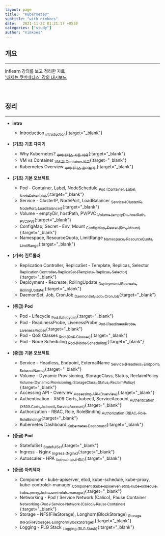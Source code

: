```yaml
---
layout: page
title:  "Kubernetes"
subtitle: "with nimkoes"
date:   2021-11-22 01:21:17 +0530
categories: ["study"]
author: "nimkoes"
---
```


## **개요**
---
inflearn 강의를 보고 정리한 자료  
[<u>'대세는 쿠버네티스' 강의 대시보드</u>][link_study]
　  
　  
　  

## **정리**
---

- **intro**
  - Introduction [<sub>introduction</sub>](https://inky-bug-9a2.notion.site/Introduction-e291b18ece2546bd93326ebc76ee1ac1){:target="_blank"}

- **(기초) 기초 다지기**
  - Why Kubernetes?                      [<sub>쿠버네티스 사용 이유</sub>](https://inky-bug-9a2.notion.site/Why-Kubernetes-4bdeef9821e54b18b59beb8f69cae525){:target="_blank"}  
  - VM vs Container                      [<sub>VM 과 Container 비교</sub>](){:target="_blank"}  
  - Kubernetes Overview                  [<sub>쿠버네티스 훑어보기</sub> ](){:target="_blank"}  
- **(기초) 기본 오브젝트**
  - Pod - Container, Label, NodeSchedule        [<sub>Pod (Container, Label, NodeSchedule)</sub> ](){:target="_blank"}  
  - Service - ClusterIP, NodePort, LoadBalancer [<sub>Service (ClusterIP, NodePort, LoadBalancer)</sub>](){:target="_blank"}  
  - Volume - emptyDir, hostPath, PV/PVC         [<sub>Volume (emptyDir, hostPath, PVC/PV)</sub>](){:target="_blank"}  
  - ConfigMap, Secret - Env, Mount              [<sub>ConfigMap, Secret (Env, Mount)</sub>](){:target="_blank"}  
  - Namespace, ResourceQuota, LimitRange        [<sub>Namespace, ResourceQuota, LimitRange</sub>](){:target="_blank"}  
- **(기초) 컨트롤러**
  - Replication Controller, ReplicaSet - Template, Replicas, Selector [<sub>Replication Controller, ReplicaSet (Template, Replicas, Selector)</sub>](){:target="_blank"}  
  - Deployment - Recreate, RollingUpdate                              [<sub>Deployment (Recreate, RollingUpdate)</sub>](){:target="_blank"}  
  - DaemonSet, Job, CronJob                                           [<sub>DaemonSet, Job, CronJob</sub>](){:target="_blank"}
- **(중급) Pod**
  - Pod - Lifecycle                     [<sub>Pod (Lifecycle)</sub>](){:target="_blank"}  
  - Pod - ReadinessProbe, LivenessProbe [<sub>Pod (ReadinessProbe, LivenessProbe)</sub>](){:target="_blank"}  
  - Pod - QoS Classes                   [<sub>Pod (QoS Classes)</sub>](){:target="_blank"}  
  - Pod - Node Scheduling               [<sub>Pod (Node Scheduling)</sub>](){:target="_blank"}  
- **(중급) 기본 오브젝트**
  - Service - Headless, Endpoint, ExternalName                         [<sub>Service (Headless, Endpoint, ExternalName)</sub>](){:target="_blank"}  
  - Volume - Dynamic Provisioning, StorageClass, Status, ReclaimPolicy [<sub>Volume (Dynamic Provisioning, StorageClass, Status, ReclaimPolicy)</sub>](){:target="_blank"}  
  - Accessing API - Overview                                           [<sub>Accessing API (Overview)</sub>](){:target="_blank"}  
  - Authentication - X509 Certs, kubectl, ServiceAccount               [<sub>Authentication (X509 Certs, kubectl, ServiceAccount)</sub>](){:target="_blank"}  
  - Authorization - RBAC, Role, RoleBinding                            [<sub>Authorization (RBAC, Role, RoleBinding)</sub>](){:target="_blank"}  
  - Kubernetes Dashboard                                               [<sub>Kubernetes Dashboard</sub>](){:target="_blank"}
- **(중급) Pod**
  - StatefulSet      [<sub>StatefulSet</sub>](){:target="_blank"}  
  - Ingress - Nginx  [<sub>Ingress (Nginx)</sub>](){:target="_blank"}  
  - Autoscaler - HPA [<sub>Autoscaler (HPA)</sub>](){:target="_blank"}  
- **(중급) 아키택처**
  - Component - kube-apiserver, etcd, kube-schedule, kube-proxy, kube-controlelr-manager [<sub>Component (kube-apiserver, etcd, kube-schedule, kube-proxy, kube-controlelr-manager)</sub>](){:target="_blank"}  
  - Networking - Pod / Service Network (Calico), Pause Container                         [<sub>Networking (Pod / Service Network (Calico), Pause Container)</sub>](){:target="_blank"}  
  - Storage - NFS(FileStorage), Longhorn(BlockStorage)                                   [<sub>Storage (NFS(FileStorage), Longhorn(BlockStorage))</sub>](){:target="_blank"}  
  - Logging - PLG Stack                                                                  [<sub>Logging (PLG Stack)</sub>](){:target="_blank"}  
　  
　  
　  

[link_study]:https://www.inflearn.com/course/%EC%BF%A0%EB%B2%84%EB%84%A4%ED%8B%B0%EC%8A%A4-%EA%B8%B0%EC%B4%88
